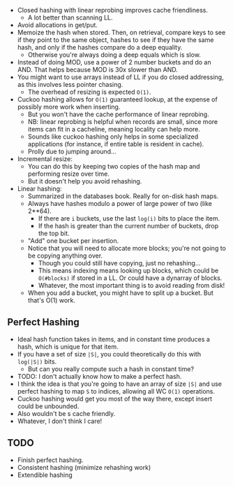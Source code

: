 * Closed hashing with linear reprobing improves cache friendliness.
    * A lot better than scanning LL.
* Avoid allocations in get/put.
* Memoize the hash when stored. Then, on retrieval, compare keys to
  see if they point to the same object, hashes to see if they have the
  same hash, and only if the hashes compare do a deep equality.
    * Otherwise you're always doing a deep equals which is slow.
* Instead of doing MOD, use a power of 2 number buckets and do an
  AND. That helps because MOD is 30x slower than AND.
* You might want to use arrays instead of LL if you do closed
  addressing, as this involves less pointer chasing.
    * The overhead of resizing is expected `O(1)`.
* Cuckoo hashing allows for `O(1)` guaranteed lookup, at the expense
  of possibly more work when inserting.
    * But you won't have the cache performance of linear reprobing.
    * NB: linear reprobing is helpful when records are small, since
      more items can fit in a cacheline, meaning locality can help
      more.
    * Sounds like cuckoo hashing only helps in some specialized
      applications (for instance, if entire table is resident in
      cache).
    * Prolly due to jumping around...
* Incremental resize:
    * You can do this by keeping two copies of the hash map and
      performing resize over time.
    * But it doesn't help you avoid rehashing.
* Linear hashing:
    * Summarized in the databases book. Really for on-disk hash maps.
    * Always have hashes modulo a power of large power of two (like
      2**64).
        * If there are `i` buckets, use the last `log(i)` bits to
          place the item.
        * If the hash is greater than the current number of buckets,
          drop the top bit.
    * "Add" one bucket per insertion.
    * Notice that you will need to allocate more blocks; you're not
      going to be copying anything over.
        * Though you could still have copying, just no rehashing...
        * This means indexing means looking up blocks, which could be
          `O(#blocks)` if stored in a LL. Or could have a dynarray of
          blocks.
        * Whatever, the most important thing is to avoid reading from
          disk!
    * When you add a bucket, you might have to split up a bucket. But
      that's O(1) work.

## Perfect Hashing

* Ideal hash function takes in items, and in constant time produces a
  hash, which is unique for that item.
* If you have a set of size `|S|`, you could theoretically do this
  with `log(|S|)` bits.
    * But can you really compute such a hash in constant time?
* TODO: I don't actually know how to make a perfect hash.
* I think the idea is that you're going to have an array of size `|S|`
  and use perfect hashing to map `S` to indices, allowing all WC
  `O(1)` operations.
* Cuckoo hashing would get you most of the way there, except insert
  could be unbounded.
* Also wouldn't be s cache friendly.
* Whatever, I don't think I care!

## TODO

* Finish perfect hashing.
* Consistent hashing (minimize rehashing work)
* Extendible hashing
